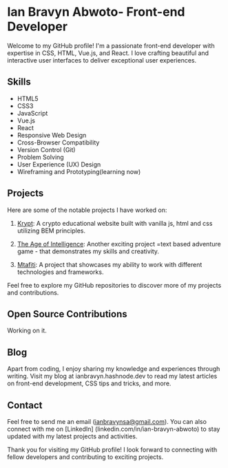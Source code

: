 # Ian Bravyn Abwoto- Front-end Developer

Welcome to my GitHub profile! I'm a passionate front-end developer with expertise in CSS, HTML, Vue.js, and React. I love crafting beautiful and interactive user interfaces to deliver exceptional user experiences. 

## Skills

- HTML5
- CSS3
- JavaScript
- Vue.js
- React
- Responsive Web Design
- Cross-Browser Compatibility
- Version Control (Git)
- Problem Solving
- User Experience (UX) Design
- Wireframing and Prototyping(learning now)

## Projects

Here are some of the notable projects I have worked on:

1. [Krypt](https://github.com/Bravyn/krypt):  A crypto educational website built with vanilla js, html and css utilizing BEM principles.

2. [The Age of Intelligence](https://github.com/Bravyn/The-Age-of-Intelligence): Another exciting project =text based adventure game -  that demonstrates my skills and creativity.

3. [Mtafiti](https://github.com/Bravyn/Mtafiti/tree/main/mtafiti): A project that showcases my ability to work with different technologies and frameworks.

Feel free to explore my GitHub repositories to discover more of my projects and contributions.

## Open Source Contributions

Working on it.

## Blog

Apart from coding, I enjoy sharing my knowledge and experiences through writing. Visit my blog at ianbravyn.hashnode.dev to read my latest articles on front-end development, CSS tips and tricks, and more.

## Contact
Feel free to send me an email (ianbravynsa@gmail.com). You can also connect with me on [LinkedIn] (linkedin.com/in/ian-bravyn-abwoto) to stay updated with my latest projects and activities.

Thank you for visiting my GitHub profile! I look forward to connecting with fellow developers and contributing to exciting projects.
